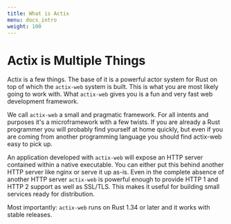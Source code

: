 ```yaml
---
title: What is Actix
menu: docs_intro
weight: 100
---
```


# Actix is Multiple Things

Actix is a few things.  The base of it is a powerful actor system for Rust on
top of which the `actix-web` system is built.  This is what you are most likely
going to work with.  What `actix-web` gives you is a fun and very fast web
development framework.

We call `actix-web` a small and pragmatic framework.  For all intents and purposes
it's a microframework with a few twists.  If you are already a Rust programmer
you will probably find yourself at home quickly, but even if you are coming from
another programming language you should find actix-web easy to pick up.

An application developed with `actix-web` will expose an HTTP server contained
within a native executable.  You can either put this behind another HTTP server like
nginx or serve it up as-is.  Even in the complete absence of another HTTP
server `actix-web` is powerful enough to provide HTTP 1 and HTTP 2 support as
well as SSL/TLS.  This makes it useful for building small services ready for
distribution.

Most importantly: `actix-web` runs on Rust 1.34 or later and it works with
stable releases.

